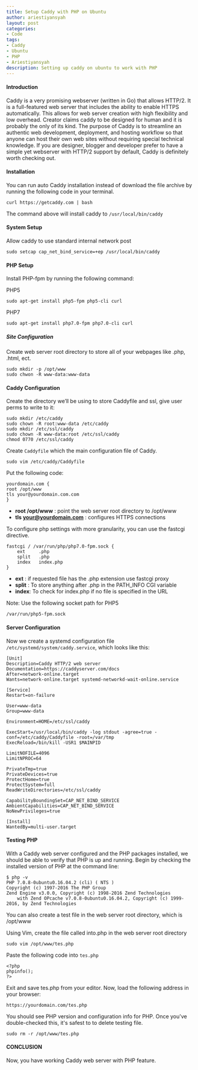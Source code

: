 ```yaml
---
title: Setup Caddy with PHP on Ubuntu 
author: ariestiyansyah
layout: post
categories:
- Code
tags:
- Caddy
- Ubuntu
- PHP
- Ariestiyansyah
description: Setting up caddy on ubuntu to work with PHP
---
```


#### Introduction

Caddy is a very promising webserver (written in Go) that allows HTTP/2. It is a full-featured web server that includes the ability to enable HTTPS automatically. This allows for web server creation with high flexibility and low overhead. Creator claims caddy to be designed for human and it is probably the only of its kind. The purpose of Caddy is to streamline an authentic web development, deployment, and hosting workflow so that anyone can host their own web sites without requiring special technical knowledge. If you are designer, blogger and developer prefer to have a simple yet webserver with HTTP/2 support by default, Caddy is definitely worth checking out.

#### Installation

You can run auto Caddy installation instead of download the file archive by running the following code in your terminal.

	curl https://getcaddy.com | bash

The command above will install caddy to `/usr/local/bin/caddy`

#### System Setup

Allow caddy to use standard internal network post

	sudo setcap cap_net_bind_service=+ep /usr/local/bin/caddy

#### PHP Setup

Install PHP-fpm by running the following command:


PHP5

	sudo apt-get install php5-fpm php5-cli curl

PHP7

	sudo apt-get install php7.0-fpm php7.0-cli curl

##### Site Configuration

Create web server root directory to store all of your webpages like .php, .html, ect.

	sudo mkdir -p /opt/www
	sudo chwon -R www-data:www-data

#### Caddy Configuration

Create the directory we’ll be using to store Caddyfile and ssl, give user perms to write to it:

	sudo mkdir /etc/caddy
	sudo chown -R root:www-data /etc/caddy
	sudo mkdir /etc/ssl/caddy
	sudo chown -R www-data:root /etc/ssl/caddy
	chmod 0770 /etc/ssl/caddy

Create `Caddyfile` which the main configuration file of Caddy.

	sudo vim /etc/caddy/Caddyfile

Put the following code:

	yourdomain.com {
	root /opt/www
	tls your@yourdomain.com.com
	}

* **root /opt/www** : point the web server root directory to /opt/www
* **tls your@yourdomain.com** : configures HTTPS connections

To configure php settings with more granularity, you can use the fastcgi directive.

	fastcgi / /var/run/php/php7.0-fpm.sock {
		ext 	.php
		split	.php
		index	index.php
	}

* **ext** : if requested file has the .php extension use fastcgi proxy
* **split** : To store anything after .php in the PATH_INFO CGI variable
* **index**: To check for index.php if no file is specified in the URL

Note:
Use the following socket path for PHP5

	/var/run/php5-fpm.sock


#### Server Configuration


Now we create a systemd configuration file `/etc/systemd/system/caddy.service`, which looks like this:

    [Unit]
    Description=Caddy HTTP/2 web server
    Documentation=https://caddyserver.com/docs
    After=network-online.target
    Wants=network-online.target systemd-networkd-wait-online.service
    
    [Service]
    Restart=on-failure
    
    User=www-data
    Group=www-data
    
    Environment=HOME=/etc/ssl/caddy
    
    ExecStart=/usr/local/bin/caddy -log stdout -agree=true -conf=/etc/caddy/Caddyfile -root=/var/tmp
    ExecReload=/bin/kill -USR1 $MAINPID
    
    LimitNOFILE=4096
    LimitNPROC=64
    
    PrivateTmp=true
    PrivateDevices=true
    ProtectHome=true
    ProtectSystem=full
    ReadWriteDirectories=/etc/ssl/caddy
    
    CapabilityBoundingSet=CAP_NET_BIND_SERVICE
    AmbientCapabilities=CAP_NET_BIND_SERVICE
    NoNewPrivileges=true
    
    [Install]
    WantedBy=multi-user.target

#### Testing PHP

With a Caddy web server configured and the PHP packages installed, we should be able to verify that PHP is up and running. Begin by checking the installed version of PHP at the command line:

	$ php -v
	PHP 7.0.8-0ubuntu0.16.04.2 (cli) ( NTS )
	Copyright (c) 1997-2016 The PHP Group
	Zend Engine v3.0.0, Copyright (c) 1998-2016 Zend Technologies
    	with Zend OPcache v7.0.8-0ubuntu0.16.04.2, Copyright (c) 1999-2016, by Zend Technologies

You can also create a test file in the web server root directory, which is /opt/www

Using Vim, create the file called into.php  in the web server root directory

	sudo vim /opt/www/tes.php


Paste the following code into `tes.php`

	<?php
	phpinfo();
	?>

Exit and save tes.php from your editor. Now, load the following address in your browser:

	https://yourdomain.com/tes.php

You should see PHP version and configuration info for PHP. Once you've double-checked this, it's safest to to delete testing file.

	sudo rm -r /opt/www/tes.php

#### CONCLUSION

Now, you have working Caddy web server with PHP feature.







